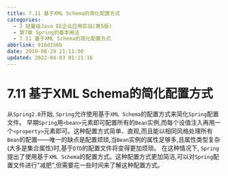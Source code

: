 ```yaml
---
title: 7.11 基于XML Schema的简化配置方式
categories: 
  - 2 轻量级Java EE企业应用实战(第5版)
  - 第7章 Spring的基本用法
  - 7.11 基于XML Schema的简化配置方式
abbrlink: 916d156b
date: 2019-08-29 21:11:50
updated: 2022-04-03 01:21:16
---
```

# 7.11 基于XML Schema的简化配置方式 #
从`Spring2.0`开始, `Spring`允许使用基于`XML Schema`的配置方式来简化`Spring`配置文件。
早期`Spring`用`<bean>`元素即可配置所有的`Bean`实例,而每个设值注入再用一个`<property>`元素即可。这种配置方式简单、直观,而且能以相同风格处理所有`Bean`的配置——唯一的缺点是配置烦琐,当`Bean`实例的属性足够多,且属性类型复杂(大多是集合属性)时,基于`DTD`的配置文件将变得更加烦琐。
在这种情况下, `Spring`提出了使用基于`XML Schema`的配置方式。这种配置方式更加简洁,可以对`Spring`配置文件进行"减肥",但需要花一些时间来了解这种配置方式。


